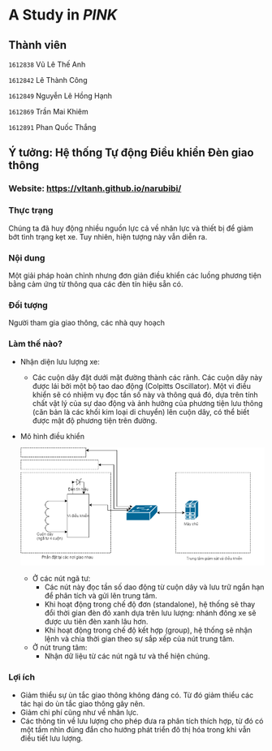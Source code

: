 # A Study in *PINK*

##  Thành viên 

`1612838` Vũ Lê Thế Anh

`1612842` Lê Thành Công

`1612849` Nguyễn Lê Hồng Hạnh

`1612869` Trần Mai Khiêm

`1612891` Phan Quốc Thắng

##  Ý tưởng: Hệ thống Tự động Điều khiển Đèn giao thông

### Website: https://vltanh.github.io/narubibi/

###  Thực trạng

Chúng ta đã huy động nhiều nguồn lực cả về nhân lực và thiết bị để giảm bớt tình trạng kẹt xe. Tuy nhiên, hiện tượng này vẫn diễn ra.

###  Nội dung

Một giải pháp hoàn chỉnh nhưng đơn giản điều khiển các luồng phương tiện bằng cảm ứng từ thông qua các đèn tín hiệu sẵn có.

###  Đối tượng

Người tham gia giao thông, các nhà quy hoạch

###  Làm thế nào?

* Nhận diện lưu lượng xe: 
    - Các cuộn dây đặt dưới mặt đường thành các rãnh. Các cuộn dây này được lái bởi một bộ tao dao động (Colpitts Oscillator). Một vi điều khiển sẽ có nhiệm vụ đọc tần số này và thông quá đó, dựa trên tính chất vật lý của sự dao động và ảnh hưởng của phương tiện lưu thông (căn bản là các khối kim loại di chuyển) lên cuộn dây, có thể biết được mật độ phương tiện trên đường.
    
* Mô hình điều khiển
	
	![Mô hình](https://raw.githubusercontent.com/nmcntt2-cntn2016/project1-pink/master/Untitled%20Diagram.png "Mô hình")
    
	- Ở các nút ngã tư:
		+ Các nút này đọc tần số dao động từ cuộn dây và lưu trữ ngắn hạn để phân tích và gửi lên trung tâm.
		+ Khi hoạt động trong chế độ đơn (standalone), hệ thống sẽ thay đổi thời gian đèn đỏ xanh dựa trên lưu lượng: nhánh đông xe sẽ được ưu tiên đèn xanh lâu hơn.
		+ Khi hoạt động trong chế độ kết hợp (group), hệ thống sẽ nhận lệnh và chia thời gian theo sự sắp xếp của nút trung tâm.
	- Ở nút trung tâm:
		+ Nhận dữ liệu từ các nút ngã tư và thể hiện chúng.
		
### Lợi ích
* Giảm thiểu sự ùn tắc giao thông không đáng có. Từ đó giảm thiểu các tác hại do ùn tắc giao thông gây nên.
* Giảm chi phí cũng như về nhân lực.
* Các thông tin về lưu lượng cho phép đưa ra phân tích thích hợp, từ đó có một tầm nhìn đúng đắn cho hướng phát triển đô thị hóa trong khi vẫn điều tiết lưu lượng.
